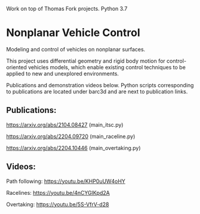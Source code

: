 Work on top of Thomas Fork projects.
Python 3.7

# Nonplanar Vehicle Control
Modeling and control of vehicles on nonplanar surfaces. 

This project uses differential geometry and rigid body motion for control-oriented vehicles models, which enable existing control techniques to be applied to new and unexplored environments. 

Publications and demonstration videos below. Python scripts corresponding to publications are located under barc3d and are next to publication links.

## Publications: 

https://arxiv.org/abs/2104.08427 (main_itsc.py)

https://arxiv.org/abs/2204.09720 (main_raceline.py)

https://arxiv.org/abs/2204.10446 (main_overtaking.py)

## Videos:

Path following: https://youtu.be/KHP0uUW4oHY

Racelines: https://youtu.be/4nCYGlKpd2A

Overtaking: https://youtu.be/5S-VfrV-d28


